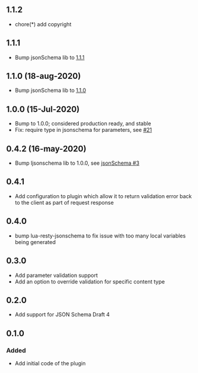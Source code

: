 ## 1.1.2

- chore(*) add copyright

## 1.1.1

- Bump jsonSchema lib to [1.1.1][1.1.1-changelog]

## 1.1.0 (18-aug-2020)

- Bump jsonSchema lib to [1.1.0][1.1.0-changelog]

## 1.0.0 (15-Jul-2020)

- Bump to 1.0.0; considered production ready, and stable
- Fix: require type in jsonschema for parameters, see [#21][pr-21]

## 0.4.2 (16-may-2020)

- Bump ljsonschema lib to 1.0.0, see [jsonSchema #3][jsonschema-pr-3]

## 0.4.1

- Add configuration to plugin which allow it to return validation error back
  to the client as part of request response

## 0.4.0

- bump lua-resty-jsonschema to fix issue with too many local variables
  being generated

## 0.3.0

- Add parameter validation support
- Add an option to override validation for specific content type

## 0.2.0

- Add support for JSON Schema Draft 4

## 0.1.0

### Added

- Add initial code of the plugin

[jsonschema-pr-3]: https://github.com/Tieske/lua-resty-ljsonschema/pull/3
[pr-21]: https://github.com/Kong/kong-plugin-enterprise-request-validator/pull/21
[1.1.0-changelog]: https://github.com/Tieske/lua-resty-ljsonschema#110-18-aug-2020
[1.1.1-changelog]: https://github.com/Tieske/lua-resty-ljsonschema#111-28-oct-2020
